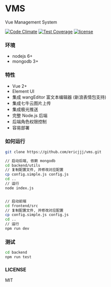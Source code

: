 # VMS
Vue Management System

[![Code Climate](https://codeclimate.com/repos/58edfcb0bab24b0265000e3b/badges/be1cc8f745e432cd57ec/gpa.svg)](https://codeclimate.com/repos/58edfcb0bab24b0265000e3b/feed)
[![Test Coverage](https://codeclimate.com/repos/58edfcb0bab24b0265000e3b/badges/be1cc8f745e432cd57ec/coverage.svg)](https://codeclimate.com/repos/58edfcb0bab24b0265000e3b/coverage)
[![license](https://img.shields.io/github/license/mashape/apistatus.svg)](LICENSE)

### 环境
* nodejs 6+
* mongodb 3+

### 特性

* Vue 2+
* Element UI
* 集成 wangEditor 富文本编辑器 (新浪表情包支持)
* 集成七牛云图片上传
* 集成极光推送
* 完整 Node.js 后端
* 后端角色权限控制
* 容易部署

### 如何运行

```bash
git clone https://github.com/ericjjj/vms.git

// 启动后端, 依赖 mongodb
cd backend/utils
// 复制配置文件, 并修改对应配置
cp config.simple.js config.js
cd ..
// 运行
node index.js


// 启动前端
cd frontend/src
// 复制配置文件, 并修改对应配置
cp config.simple.js config.js
cd ..
// 运行
npm run dev
```

### 测试
```bash
cd backend
npm run test
```


### LICENSE
MIT



